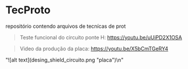 # TecProto

repositório contendo arquivos de tecnícas de prot

> Teste funcional do circuito ponte H: https://youtu.be/uUiPD2X1OSA

> Video da produção da placa: https://youtu.be/X5bCmTGeRY4 

 "![alt text](desing_shield_circuito.png \"placa\")\n"

